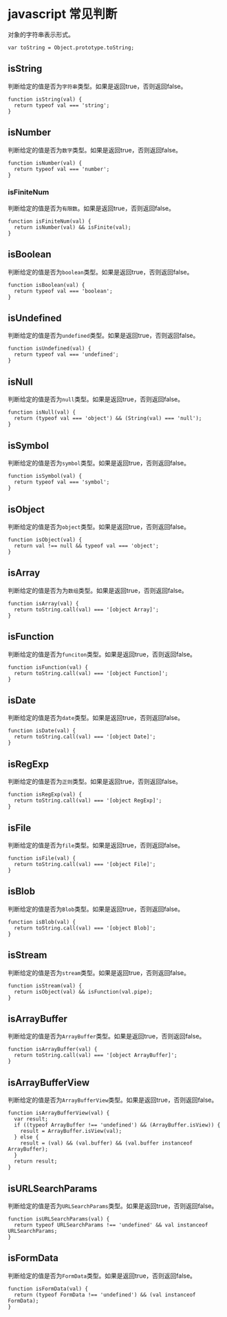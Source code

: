 # javascript 常见判断

对象的字符串表示形式。

```
var toString = Object.prototype.toString;
```

## isString

判断给定的值是否为` 字符串 `类型。如果是返回true，否则返回false。

```
function isString(val) {
  return typeof val === 'string';
}
```

## isNumber

判断给定的值是否为` 数字 `类型。如果是返回true，否则返回false。

```
function isNumber(val) {
  return typeof val === 'number';
}
```

### isFiniteNum

判断给定的值是否为` 有限数 `。如果是返回true，否则返回false。

```
function isFiniteNum(val) {
  return isNumber(val) && isFinite(val);
}
```

## isBoolean

判断给定的值是否为` boolean `类型。如果是返回true，否则返回false。

```
function isBoolean(val) {
  return typeof val === 'boolean';
}
```

## isUndefined

判断给定的值是否为` undefined `类型。如果是返回true，否则返回false。

```
function isUndefined(val) {
  return typeof val === 'undefined';
}
```

## isNull

判断给定的值是否为` null `类型。如果是返回true，否则返回false。

```
function isNull(val) {
  return (typeof val === 'object') && (String(val) === 'null');
}
```


## isSymbol

判断给定的值是否为` symbol `类型。如果是返回true，否则返回false。

```
function isSymbol(val) {
  return typeof val === 'symbol';
}
```

## isObject

判断给定的值是否为` object `类型。如果是返回true，否则返回false。

```
function isObject(val) {
  return val !== null && typeof val === 'object';
}
```

## isArray

判断给定的值是否为为` 数组 `类型。如果是返回true，否则返回false。

```
function isArray(val) {
  return toString.call(val) === '[object Array]';
}

```

## isFunction

判断给定的值是否为` funciton `类型。如果是返回true，否则返回false。

```
function isFunction(val) {
  return toString.call(val) === '[object Function]';
}
```

## isDate

判断给定的值是否为` date `类型。如果是返回true，否则返回false。

```
function isDate(val) {
  return toString.call(val) === '[object Date]';
}
```

## isRegExp

判断给定的值是否为` 正则 `类型。如果是返回true，否则返回false。

```
function isRegExp(val) {
  return toString.call(val) === '[object RegExp]';
}
```

## isFile

判断给定的值是否为` file `类型。如果是返回true，否则返回false。

```
function isFile(val) {
  return toString.call(val) === '[object File]';
}
```

## isBlob

判断给定的值是否为` Blob `类型。如果是返回true，否则返回false。

```
function isBlob(val) {
  return toString.call(val) === '[object Blob]';
}
```

## isStream

判断给定的值是否为` stream `类型。如果是返回true，否则返回false。

```
function isStream(val) {
  return isObject(val) && isFunction(val.pipe);
}
```

## isArrayBuffer

判断给定的值是否为` ArrayBuffer `类型。如果是返回true，否则返回false。

```
function isArrayBuffer(val) {
  return toString.call(val) === '[object ArrayBuffer]';
}
```

## isArrayBufferView

判断给定的值是否为` ArrayBufferView `类型。如果是返回true，否则返回false。

```
function isArrayBufferView(val) {
  var result;
  if ((typeof ArrayBuffer !== 'undefined') && (ArrayBuffer.isView)) {
    result = ArrayBuffer.isView(val);
  } else {
    result = (val) && (val.buffer) && (val.buffer instanceof ArrayBuffer);
  }
  return result;
}
```

## isURLSearchParams

判断给定的值是否为` URLSearchParams `类型。如果是返回true，否则返回false。

```
function isURLSearchParams(val) {
  return typeof URLSearchParams !== 'undefined' && val instanceof URLSearchParams;
}
```

## isFormData

判断给定的值是否为` FormData `类型。如果是返回true，否则返回false。

```
function isFormData(val) {
  return (typeof FormData !== 'undefined') && (val instanceof FormData);
}
```

